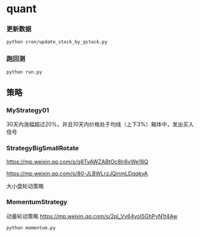 # quant

### 更新数据

```bash
python cron/update_stock_by_qstock.py
```

### 跑回测

```bash
python run.py 
```

## 策略

### MyStrategy01

30天内涨幅超过20%，并且10天内价格处于均线（上下3%）箱体中，发出买入信号

### StrategyBigSmallRotate

https://mp.weixin.qq.com/s/g8TyAWZABtOc8Ir6vWe18Q

https://mp.weixin.qq.com/s/80-JLBWLrzJQinmLDqqkyA

大小盘轮动策略

### MomentumStrategy
动量轮动策略
https://mp.weixin.qq.com/s/2pl_Vv64yoI5GhPyN1t4Aw
```bash
python momentum.py
```


